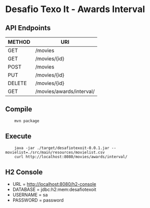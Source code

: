 # Desafio Texo It - Awards Interval
## API Endpoints
| METHOD | URI |
| ------ | ------------------ |
| GET | /movies |
| GET | /movies/{id} |
| POST | /movies |
| PUT | /movies/{id} |
| DELETE | /movies/{id} |
| GET | /movies/awards/interval/ |

## Compile

```
	mvn package
```

## Execute


```
	java -jar ./target/desafiotexoit-0.0.1.jar --movielist=./src/main/resources/movielist.csv
	curl http://localhost:8080/movies/awards/interval/
```

## H2 Console

- URL = [http://localhost:8080/h2-console](http://localhost:8080/h2-console)
- DATABASE = jdbc:h2:mem:desafiotexoit
- USERNAME = sa
- PASSWORD = password
